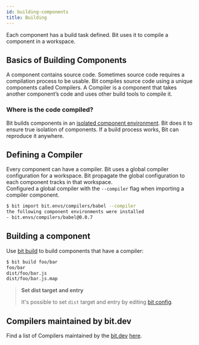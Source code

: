 ```yaml
---
id: building-components
title: Building
---
```


Each component has a build task defined. Bit uses it to compile a component in a workspace.

## Basics of Building Components

A component contains source code. Sometimes source code requires a compilation process to be usable. Bit compiles source code using a unique components called Compilers. A Compiler is a component that takes another component’s code and uses other build tools to compile it.

### Where is the code compiled?

Bit builds components in an [isolated component environment](/docs/ext-concepts.html#what-is-an-isolated-component-environment). Bit does it to ensure true isolation of components. If a build process works, Bit can reproduce it anywhere.

## Defining a Compiler

Every component can have a compiler. Bit uses a global compiler configuration for a workspace. Bit propagate the global configuration to each component tracks in that workspace.  
Configured a global compiler with the `--compiler` flag when importing a compiler component.

```bash
$ bit import bit.envs/compilers/babel --compiler
the following component environments were installed
- bit.envs/compilers/babel@0.0.7
```

## Building a component

Use [bit build](/docs/cli-build.html) to build components that have a compiler:

```bash
$ bit build foo/bar
foo/bar
dist/foo/bar.js
dist/foo/bar.js.map
```

> **Set dist target and entry**
>
> It's possible to set `dist` target and entry by editing [bit config](/docs/conf-bit-json.html).

## Compilers maintained by bit.dev

Find a list of Compilers maintained by the [bit.dev](https://bit.dev) [here](https://bit.dev/bit/envs).
